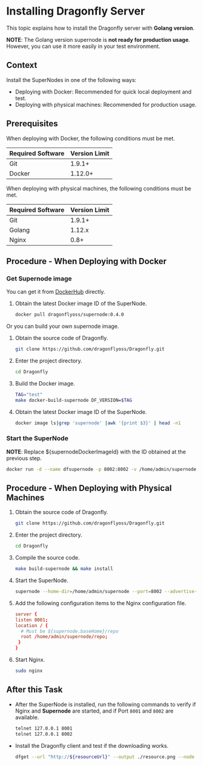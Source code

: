 # Installing Dragonfly Server

This topic explains how to install the Dragonfly server with **Golang version**.

**NOTE**: The Golang version supernode is **not ready for production usage**. However, you can use it more easily in your test environment.

## Context

Install the SuperNodes in one of the following ways:

- Deploying with Docker: Recommended for quick local deployment and test.
- Deploying with physical machines: Recommended for production usage.

## Prerequisites

When deploying with Docker, the following conditions must be met.

Required Software | Version Limit
---|---
Git|1.9.1+
Docker|1.12.0+

When deploying with physical machines, the following conditions must be met.

Required Software | Version Limit
---|---
Git|1.9.1+
Golang|1.12.x
Nginx|0.8+

## Procedure - When Deploying with Docker

### Get Supernode image

You can get it from [DockerHub](https://hub.docker.com/) directly.

1. Obtain the latest Docker image ID of the SuperNode.

    ```sh
    docker pull dragonflyoss/supernode:0.4.0
    ```

Or you can build your own supernode image.

1. Obtain the source code of Dragonfly.

    ```sh
    git clone https://github.com/dragonflyoss/Dragonfly.git
    ```

2. Enter the project directory.

    ```sh
    cd Dragonfly
    ```

3. Build the Docker image.

    ```sh
    TAG="test"
    make docker-build-supernode DF_VERSION=$TAG
    ```

4. Obtain the latest Docker image ID of the SuperNode.

    ```sh
    docker image ls|grep 'supernode' |awk '{print $3}' | head -n1
    ```

### Start the SuperNode

**NOTE**: Replace ${supernodeDockerImageId} with the ID obtained at the previous step.

```sh
docker run -d --name dfsupernode -p 8002:8002 -v /home/admin/supernode:/home/admin/supernode ${supernodeDockerImageId} --advertise-ip=127.0.0.1 --download-port=8001
```

## Procedure - When Deploying with Physical Machines

1. Obtain the source code of Dragonfly.

    ```sh
    git clone https://github.com/dragonflyoss/Dragonfly.git
    ```

2. Enter the project directory.

    ```sh
    cd Dragonfly
    ```

3. Compile the source code.

    ```sh
    make build-supernode && make install
    ```

4. Start the SuperNode.

    ```sh
    supernode --home-dir=/home/admin/supernode --port=8002 --advertise-ip=127.0.0.1 --download-port=8001
    ```

5. Add the following configuration items to the Nginx configuration file.

    ```conf
    server {
    listen 8001;
    location / {
      # Must be ${supernode.baseHome}/repo
      root /home/admin/supernode/repo;
     }
    }
    ```

6. Start Nginx.

    ```sh
    sudo nginx
    ```

## After this Task

- After the SuperNode is installed, run the following commands to verify if Nginx and **Supernode** are started, and if Port `8001` and `8002` are available.

    ```sh
    telnet 127.0.0.1 8001
    telnet 127.0.0.1 8002
    ```

- Install the Dragonfly client and test if the downloading works.

    ```sh
    dfget --url "http://${resourceUrl}" --output ./resource.png --node "127.0.0.1:8002"
    ```
